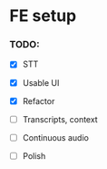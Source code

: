 # FE setup

### TODO:
- [x] STT
- [x] Usable UI
- [x] Refactor
- [ ] Transcripts, context 
- [ ] Continuous audio
- [ ] Polish


